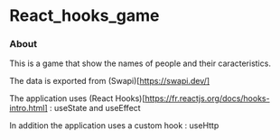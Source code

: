 # React_hooks_game

### About

This is a game that show the names of people and their caracteristics.

The data is exported from (Swapi)[https://swapi.dev/]

The application uses (React Hooks)[https://fr.reactjs.org/docs/hooks-intro.html] : useState and useEffect

In addition the application uses a custom hook : useHttp

